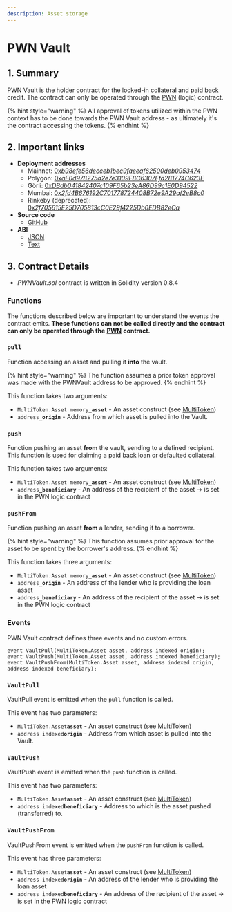 ```yaml
---
description: Asset storage
---
```


# PWN Vault

## 1. Summary

PWN Vault is the holder contract for the locked-in collateral and paid back credit. The contract can only be operated through the [PWN](pwn/) (logic) contract.&#x20;

{% hint style="warning" %}
All approval of tokens utilized within the PWN context has to be done towards the PWN Vault address - as ultimately it's the contract accessing the tokens.
{% endhint %}

## 2. Important links

* **Deployment addresses**
  * Mainnet: [0&#x78;_&#x62;98efe56decceb1bec9faeeaf62500deb0953474_](https://etherscan.io/address/0xb98efe56decceb1bec9faeeaf62500deb0953474)
  * Polygon: [0&#x78;_&#x61;F0d978275a2e7e3109F8C6307Ffd281774C623E_](https://polygonscan.com/address/0xaF0d978275a2e7e3109F8C6307Ffd281774C623E)
  * Görli: [0&#x78;_&#x44;Bdb041842407c109F65b23eA86D99c1E0D94522_](https://goerli.etherscan.io/address/0xDBdb041842407c109F65b23eA86D99c1E0D94522)
  * Mumbai: [0&#x78;_&#x32;fd4B676192C701778724408B72e9A29af2eB8c0_](https://mumbai.polygonscan.com/address/0x2fd4B676192C701778724408B72e9A29af2eB8c0)
  * Rinkeby (deprecated): [0&#x78;_&#x32;f705615E25D705813cC0E29f4225Db0EDB82eCa_](https://rinkeby.etherscan.io/address/0x2f705615E25D705813cC0E29f4225Db0EDB82eCa)
* **Source code**
  * [GitHub](https://github.com/PWNFinance/pwn_contracts/blob/master/contracts/PWNVault.sol)
* **ABI**
  * [JSON](https://api.etherscan.io/api?module=contract\&action=getabi\&address=0xb98efe56decceb1bec9faeeaf62500deb0953474)
  * [Text](http://api.etherscan.io/api?module=contract\&action=getabi\&address=0xb98efe56decceb1bec9faeeaf62500deb0953474\&format=raw)

## 3. Contract Details

* _PWNVault.sol_ contract is written in Solidity version 0.8.4

### Functions

The functions described below are important to understand the events the contract emits. **These functions can not be called directly and the contract can only be operated through the** [**PWN**](pwn/) **contract.**&#x20;

### `pull`

Function accessing an asset and pulling it **into** the vault.

{% hint style="warning" %}
The function assumes a prior token approval was made with the PWNVault address to be approved.
{% endhint %}

This function takes two arguments:&#x20;

* `MultiToken.Asset memory`**`_asset`** - An asset construct (see [MultiToken](../../smart-contracts/libraries/multitoken.md))
* `address`**`_origin`** - Address from which asset is pulled into the Vault.&#x20;

### `push`

Function pushing an asset **from** the vault, sending to a defined recipient. This function is used for claiming a paid back loan or defaulted collateral.

This function takes two arguments:&#x20;

* `MultiToken.Asset memory`**`_asset`** - An asset construct (see [MultiToken](../../smart-contracts/libraries/multitoken.md))
* `address`**`_beneficiary`** - An address of the recipient of the asset -> is set in the PWN logic contract&#x20;

### `pushFrom`

Function pushing an asset **from** a lender, sending it to a borrower.

{% hint style="warning" %}
This function assumes prior approval for the asset to be spent by the borrower's address.
{% endhint %}

This function takes three arguments:

* `MultiToken.Asset memory`**`_asset`** - An asset construct (see [MultiToken](../../smart-contracts/libraries/multitoken.md))
* `address`**`_origin`** - An address of the lender who is providing the loan asset
* `address`**`_beneficiary`** - An address of the recipient of the asset -> is set in the PWN logic contract

### Events

PWN Vault contract defines three events and no custom errors.

```solidity
event VaultPull(MultiToken.Asset asset, address indexed origin);
event VaultPush(MultiToken.Asset asset, address indexed beneficiary);
event VaultPushFrom(MultiToken.Asset asset, address indexed origin, address indexed beneficiary);
```

### `VaultPull`

VaultPull event is emitted when the `pull` function is called.&#x20;

This event has two parameters:

* `MultiToken.Asset`**`asset`** - An asset construct (see [MultiToken](../../smart-contracts/libraries/multitoken.md))
* `address indexed`**`origin`** - Address from which asset is pulled into the Vault.&#x20;

### `VaultPush`

VaultPush event is emitted when the `push` function is called.&#x20;

This event has two parameters:

* `MultiToken.Asset`**`asset`** - An asset construct (see [MultiToken](../../smart-contracts/libraries/multitoken.md))
* `address indexed`**`beneficiary`** - Address to which is the asset pushed (transferred) to. &#x20;

### `VaultPushFrom`

VaultPushFrom event is emitted when the `pushFrom` function is called.&#x20;

This event has three parameters:

* `MultiToken.Asset`**`asset`** - An asset construct (see [MultiToken](../../smart-contracts/libraries/multitoken.md))
* `address indexed`**`origin`** - An address of the lender who is providing the loan asset
* `address indexed`**`beneficiary`** - An address of the recipient of the asset -> is set in the PWN logic contract
